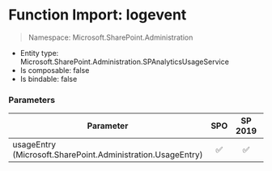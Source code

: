 # Function Import: logevent

> Namespace: Microsoft.SharePoint.Administration

- Entity type: Microsoft.SharePoint.Administration.SPAnalyticsUsageService
- Is composable: false
- Is bindable: false

### Parameters

Parameter | SPO | SP 2019 | SP 2016 | SP 2013
----------|:---:|:-------:|:-------:|:-------:
usageEntry (Microsoft.SharePoint.Administration.UsageEntry) | ✅ | ✅ | ✅ | ✅